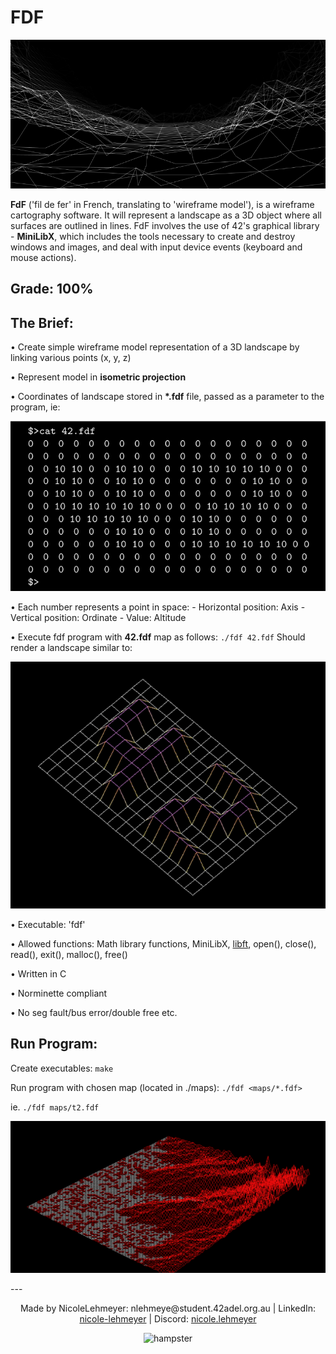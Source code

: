 # FDF
<p align="center">
  <img src="./imgs/fdf_banner.png" alt="fdf"/>
</p>

**FdF** ('fil de fer' in French, translating to 'wireframe model'), is a wireframe cartography software. It will represent a landscape as a 3D object where all surfaces are outlined in lines. FdF involves the use of 42's graphical library - **MiniLibX**, which includes the tools necessary to create and destroy windows and images, and deal with input device events (keyboard and mouse actions).

## Grade: 100%

## The Brief:

• Create simple wireframe model representation of a 3D landscape by linking various points (x, y, z)

• Represent model in **isometric projection**

• Coordinates of landscape stored in **\*.fdf** file, passed as a parameter to the program, ie:

<p align="center">
  <img src="./imgs/cat_42_map.png" alt="42_catted"/>
</p>

• Each number represents a point in space:
    - Horizontal position: Axis
    - Vertical position: Ordinate
    - Value: Altitude

• Execute fdf program with **42.fdf** map as follows: ``` ./fdf 42.fdf ```
Should render a landscape similar to:
<p align="center">
  <img src="./imgs/rendered_image_example.png" alt="rendered" style="width:600px;"/>
</p>

• Executable: 'fdf'

• Allowed functions: Math library functions, MiniLibX, [libft](https://github.com/NicoleLehmeyer/LIBFT), open(), close(), read(), exit(), malloc(), free()

• Written in C

• Norminette compliant

• No seg fault/bus error/double free etc.


## Run Program:

Create executables: ``` make ```

Run program with chosen map (located in ./maps): ``` ./fdf <maps/*.fdf> ```

ie. ``` ./fdf maps/t2.fdf ```
<p align="center">
  <img src="./imgs/t2_render_example.png" alt="rendered" style="width:600px;"/>
</p>
---
<p align="center">
Made by NicoleLehmeyer: nlehmeye@student.42adel.org.au | LinkedIn: <a href="https://www.linkedin.com/in/nicole-lehmeyer/">nicole-lehmeyer</a> | Discord: <a href="https://discordapp.com/users/1107446949344448543/">nicole.lehmeyer</a>
</p>

<p align="center">
  <img src="./images/coder_hampster.png" alt="hampster" style="width:100px;"/>
</p>
